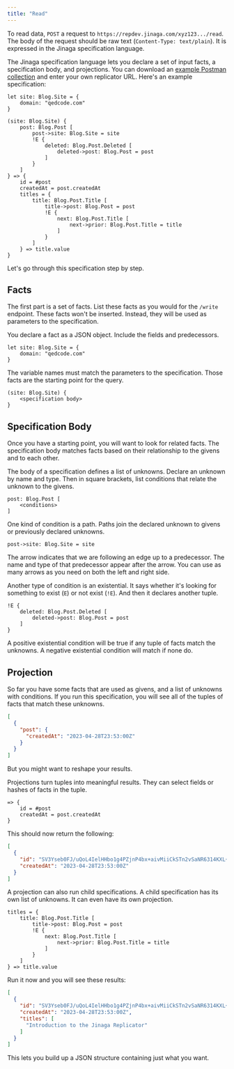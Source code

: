 ```yaml
---
title: "Read"
---
```


To read data, `POST` a request to `https://repdev.jinaga.com/xyz123.../read`.
The body of the request should be raw text (`Content-Type: text/plain`).
It is expressed in the Jinaga specification language.

The Jinaga specification language lets you declare a set of input facts, a specification body, and projections.
You can download an <a href="/public/Jinaga%20Blog%20Example.postman_collection.json" download>example Postman collection</a> and enter your own replicator URL.
Here's an example specification:

```specification
let site: Blog.Site = {
    domain: "qedcode.com"
}

(site: Blog.Site) {
    post: Blog.Post [
        post->site: Blog.Site = site
        !E {
            deleted: Blog.Post.Deleted [
                deleted->post: Blog.Post = post
            ]
        }
    ]
} => {
    id = #post
    createdAt = post.createdAt
    titles = {
        title: Blog.Post.Title [
            title->post: Blog.Post = post
            !E {
                next: Blog.Post.Title [
                    next->prior: Blog.Post.Title = title
                ]
            }
        ]
    } => title.value
}
```

Let's go through this specification step by step.

## Facts

The first part is a set of facts.
List these facts as you would for the `/write` endpoint.
These facts won't be inserted.
Instead, they will be used as parameters to the specification.

You declare a fact as a JSON object.
Include the fields and predecessors.

```specification
let site: Blog.Site = {
    domain: "qedcode.com"
}
```

The variable names must match the parameters to the specification.
Those facts are the starting point for the query.

```specification
(site: Blog.Site) {
    <specification body>
}
```

## Specification Body

Once you have a starting point, you will want to look for related facts.
The specification body matches facts based on their relationship to the givens and to each other.

The body of a specification defines a list of unknowns.
Declare an unknown by name and type.
Then in square brackets, list conditions that relate the unknown to the givens.

```specification
post: Blog.Post [
    <conditions>
]
```

One kind of condition is a path.
Paths join the declared unknown to givens or previously declared unknowns.

```specification
post->site: Blog.Site = site
```

The arrow indicates that we are following an edge up to a predecessor.
The name and type of that predecessor appear after the arrow.
You can use as many arrows as you need on both the left and right side.

Another type of condition is an existential.
It says whether it's looking for something to exist (`E`) or not exist (`!E`).
And then it declares another tuple.

```specification
!E {
    deleted: Blog.Post.Deleted [
        deleted->post: Blog.Post = post
    ]
}
```

A positive existential condition will be true if any tuple of facts match the unknowns.
A negative existential condition will match if none do.

## Projection

So far you have some facts that are used as givens, and a list of unknowns with conditions.
If you run this specification, you will see all of the tuples of facts that match these unknowns.

```json
[
  {
    "post": {
      "createdAt": "2023-04-28T23:53:00Z"
    }
  }
]
```

But you might want to reshape your results.

Projections turn tuples into meaningful results.
They can select fields or hashes of facts in the tuple.

```specification
=> {
    id = #post
    createdAt = post.createdAt
}
```

This should now return the following:

```json
[
  {
    "id": "SV3Yseb0FJ/uQoL4IelHHbo1g4PZjnP4bx+aivMiiCkSTn2vSaNR6314KXL+PgO9lX9jmJzWoZABTRHjiFHWdQ==",
    "createdAt": "2023-04-28T23:53:00Z"
  }
]
```

A projection can also run child specifications.
A child specification has its own list of unknowns.
It can even have its own projection.

```specification
titles = {
    title: Blog.Post.Title [
        title->post: Blog.Post = post
        !E {
            next: Blog.Post.Title [
                next->prior: Blog.Post.Title = title
            ]
        }
    ]
} => title.value
```

Run it now and you will see these results:

```json
[
  {
    "id": "SV3Yseb0FJ/uQoL4IelHHbo1g4PZjnP4bx+aivMiiCkSTn2vSaNR6314KXL+PgO9lX9jmJzWoZABTRHjiFHWdQ==",
    "createdAt": "2023-04-28T23:53:00Z",
    "titles": [
      "Introduction to the Jinaga Replicator"
    ]
  }
]
```

This lets you build up a JSON structure containing just what you want.
